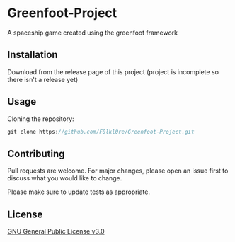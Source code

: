 # Greenfoot-Project

A spaceship game created using the greenfoot framework

## Installation

Download from the release page of this project (project is incomplete so there isn't a release yet)

## Usage

Cloning the repository:

```java
git clone https://github.com/F0lkl0re/Greenfoot-Project.git
```

## Contributing
Pull requests are welcome. For major changes, please open an issue first to discuss what you would like to change.

Please make sure to update tests as appropriate.

## License
[GNU General Public License v3.0](https://choosealicense.com/licenses/gpl-3.0/)